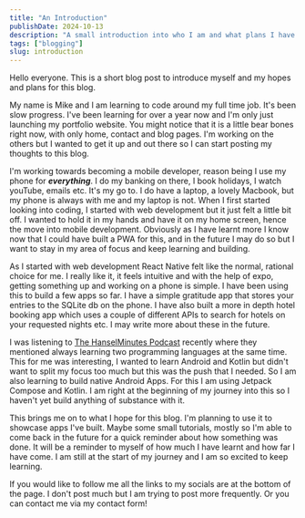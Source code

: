 ```yaml
---
title: "An Introduction"
publishDate: 2024-10-13
description: "A small introduction into who I am and what plans I have for this blog"
tags: ["blogging"]
slug: introduction
---
```


Hello everyone. This is a short blog post to introduce myself and my hopes and plans for this blog.

My name is Mike and I am learning to code around my full time job. It's been slow progress. I've been learning for over a year now and I'm only just launching my portfolio website. You might notice that it is a little bear bones right now, with only home, contact and blog pages. I'm working on the others but I wanted to get it up and out there so I can start posting my thoughts to this blog.

I'm working towards becoming a mobile developer, reason being I use my phone for **_everything_**. I do my banking on there, I book holidays, I watch youTube, emails etc. It's my go to. I do have a laptop, a lovely Macbook, but my phone is always with me and my laptop is not. When I first started looking into coding, I started with web development but it just felt a little bit off. I wanted to hold it in my hands and have it on my home screen, hence the move into mobile development. Obviously as I have learnt more I know now that I could have built a PWA for this, and in the future I may do so but I want to stay in my area of focus and keep learning and building.

As I started with web development React Native felt like the normal, rational choice for me. I really like it, it feels intuitive and with the help of expo, getting something up and working on a phone is simple. I have been using this to build a few apps so far. I have a simple gratitude app that stores your entries to the SQLite db on the phone. I have also built a more in depth hotel booking app which uses a couple of different APIs to search for hotels on your requested nights etc. I may write more about these in the future.

I was listening to [The HanselMinutes Podcast](https://hanselminutes.com/) recently where they mentioned always learning two programming languages at the same time. This for me was interesting, I wanted to learn Android and Kotlin but didn't want to split my focus too much but this was the push that I needed. So I am also learning to build native Android Apps. For this I am using Jetpack Compose and Kotlin. I am right at the beginning of my journey into this so I haven't yet build anything of substance with it.

This brings me on to what I hope for this blog. I'm planning to use it to showcase apps I've built. Maybe some small tutorials, mostly so I'm able to come back in the future for a quick reminder about how something was done. It will be a reminder to myself of how much I have learnt and how far I have come. I am still at the start of my journey and I am so excited to keep learning.

If you would like to follow me all the links to my socials are at the bottom of the page. I don't post much but I am trying to post more frequently. Or you can contact me via my contact form!
